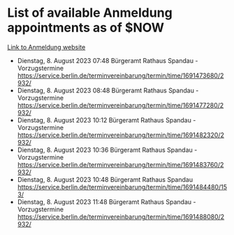 # List of available Anmeldung appointments as of $NOW
[Link to Anmeldung website](https://service.berlin.de/terminvereinbarung/termin/tag.php?termin=1&anliegen[]=120686&dienstleisterlist=122210,122217,327316,122219,327312,122227,327314,122231,327346,122243,327348,122254,122252,329742,122260,329745,122262,329748,122271,327278,122273,327274,122277,327276,330436,122280,327294,122282,327290,122284,327292,122291,327270,122285,327266,122286,327264,122296,327268,150230,329760,122297,327286,122294,327284,122312,329763,122314,329775,122304,327330,122311,327334,122309,327332,317869,122281,327352,122279,329772,122283,122276,327324,122274,327326,122267,329766,122246,327318,122251,327320,122257,327322,122208,327298,122226,327300&herkunft=http%3A%2F%2Fservice.berlin.de%2Fdienstleistung%2F120686%2F)
- Dienstag, 8. August 2023 07:48 Bürgeramt Rathaus Spandau - Vorzugstermine https://service.berlin.de/terminvereinbarung/termin/time/1691473680/2932/
- Dienstag, 8. August 2023 08:48 Bürgeramt Rathaus Spandau - Vorzugstermine https://service.berlin.de/terminvereinbarung/termin/time/1691477280/2932/
- Dienstag, 8. August 2023 10:12 Bürgeramt Rathaus Spandau - Vorzugstermine https://service.berlin.de/terminvereinbarung/termin/time/1691482320/2932/
- Dienstag, 8. August 2023 10:36 Bürgeramt Rathaus Spandau - Vorzugstermine https://service.berlin.de/terminvereinbarung/termin/time/1691483760/2932/
- Dienstag, 8. August 2023 10:48 Bürgeramt Rathaus Spandau https://service.berlin.de/terminvereinbarung/termin/time/1691484480/153/
- Dienstag, 8. August 2023 11:48 Bürgeramt Rathaus Spandau - Vorzugstermine https://service.berlin.de/terminvereinbarung/termin/time/1691488080/2932/
